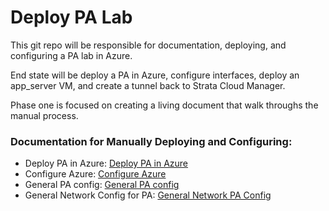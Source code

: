 # Deploy PA Lab

This git repo will be responsible for documentation, deploying, and configuring a PA lab in Azure.

End state will be deploy a PA in Azure, configure interfaces, deploy an app_server VM, and create a tunnel back to Strata Cloud Manager.

Phase one is focused on creating a living document that walk throughs the manual process.


### Documentation for Manually Deploying and Configuring:
* Deploy PA in Azure: [Deploy PA in Azure](document_fw_build/0_azure_deploy/azure_build.md)
* Configure Azure: [Configure Azure](document_fw_build/1_azure_configure/azure_configure.md)
* General PA config: [General PA config](document_fw_build/2_base_configure_pa/configure_pa.md)
* General Network Config for PA: [General Network PA Config](document_fw_build/3_general_network_config_pa/3_general_network_config_pa.md)